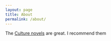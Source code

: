 ```yaml
---
layout: page
title: About
permalink: /about/
---
```


The [Culture novels](https://www.amazon.com/Consider-Phlebas-Culture-Iain-Banks/dp/031600538X/ref=pd_sbs_14_2/143-2263974-1358308?_encoding=UTF8&pd_rd_i=031600538X&pd_rd_r=ab2a1445-30ed-4e38-998a-e695069e5bd5&pd_rd_w=Za7tn&pd_rd_wg=HVJ7n&pf_rd_p=1c11b7ff-9ffb-4ba6-8036-be1b0afa79bb&pf_rd_r=0J9CQ50GRWS1JRYDP4GE&psc=1&refRID=0J9CQ50GRWS1JRYDP4GE) are great. I recommend them
